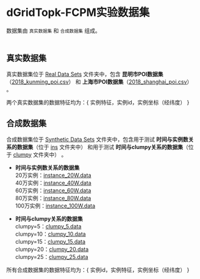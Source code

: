 dGridTopk-FCPM实验数据集<br>
======

数据集由 `真实数据集` 和 `合成数据集` 组成。<br>
<br>

真实数据集<br>
-------
真实数据集位于 [Real Data Sets](https://github.com/stykel/dGridTopk-FCPM/tree/main/Real%20Data%20Sets) 文件夹中，包含 **昆明市POI数据集**（[2018_kunming_poi.csv](https://github.com/stykel/dGridTopk-FCPM/blob/main/Real%20Data%20Sets/2018_kunming_poi.csv)） 和 **上海市POI数据集**（[2018_shanghai_poi.csv](https://github.com/stykel/dGridTopk-FCPM/blob/main/Real%20Data%20Sets/2018_shanghai_poi.csv)） 。
<br>

两个真实数据集的数据特征均为：{ 实例特征，实例id，实例坐标（经纬度） }

合成数据集<br>
------- 
合成数据集位于 [Synthetic Data Sets](https://github.com/stykel/dGridTopk-FCPM/tree/main/Synthetic%20Data%20Sets) 文件夹中，包含用于测试 **时间与实例数关系的数据集**（位于 [ins](https://github.com/stykel/dGridTopk-FCPM/tree/main/Synthetic%20Data%20Sets/ins) 文件夹中） 和用于测试 **时间与clumpy关系的数据集**（位于 [clumpy](https://github.com/stykel/dGridTopk-FCPM/tree/main/Synthetic%20Data%20Sets/clumpy) 文件夹中） 。
<br>

* **时间与实例数关系的数据集**<br>
  20万实例：[instance_20W.data](https://github.com/stykel/dGridTopk-FCPM/blob/main/Synthetic%20Data%20Sets/ins/instance_20W.data) <br>
  40万实例：[instance_40W.data](https://github.com/stykel/dGridTopk-FCPM/blob/main/Synthetic%20Data%20Sets/ins/instance_40W.data) <br>
  60万实例：[instance_60W.data](https://github.com/stykel/dGridTopk-FCPM/blob/main/Synthetic%20Data%20Sets/ins/instance_60W.data) <br>
  80万实例：[instance_80W.data](https://github.com/stykel/dGridTopk-FCPM/blob/main/Synthetic%20Data%20Sets/ins/instance_80W.data) <br>
  100万实例：[instance_100W.data](https://github.com/stykel/dGridTopk-FCPM/blob/main/Synthetic%20Data%20Sets/ins/instance_100W.data) <br>

* **时间与clumpy关系的数据集**<br>
  clumpy=5：[clumpy_5.data](https://github.com/stykel/dGridTopk-FCPM/blob/main/Synthetic%20Data%20Sets/clumpy/clumpy_5.data) <br>
  clumpy=10：[clumpy_10.data](https://github.com/stykel/dGridTopk-FCPM/blob/main/Synthetic%20Data%20Sets/clumpy/clumpy_10.data) <br>
  clumpy=15：[clumpy_15.data](https://github.com/stykel/dGridTopk-FCPM/blob/main/Synthetic%20Data%20Sets/clumpy/clumpy_15.data) <br>
  clumpy=20：[clumpy_20.data](https://github.com/stykel/dGridTopk-FCPM/blob/main/Synthetic%20Data%20Sets/clumpy/clumpy_20.data) <br>
  clumpy=25：[clumpy_25.data](https://github.com/stykel/dGridTopk-FCPM/blob/main/Synthetic%20Data%20Sets/clumpy/clumpy_25.data) <br>

所有合成数据集的数据特征均为：{ 实例id，实例特征，实例坐标（经纬度） }

